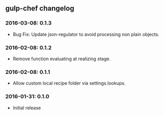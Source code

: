 ## gulp-chef changelog

### 2016-03-08: 0.1.3

* Bug Fix: Update json-regulator to avoid processing non plain objects.

### 2016-02-08: 0.1.2

* Remove function evaluating at realizing stage.

### 2016-02-08: 0.1.1

* Allow custom local recipe folder via settings.lookups.

### 2016-01-31: 0.1.0

* Initial release